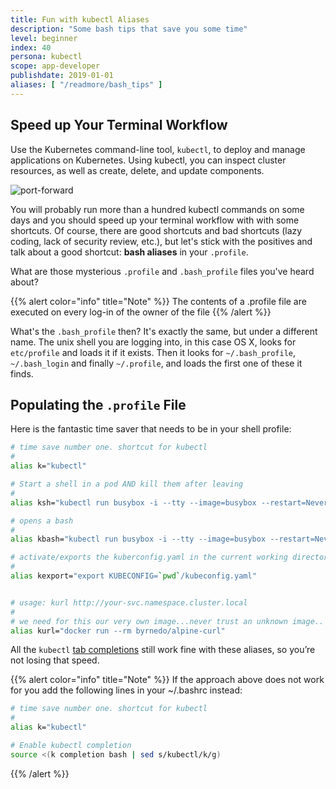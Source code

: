 ```yaml
---
title: Fun with kubectl Aliases
description: "Some bash tips that save you some time"
level: beginner
index: 40
persona: kubectl
scope: app-developer
publishdate: 2019-01-01
aliases: [ "/readmore/bash_tips" ]
---
```


## Speed up Your Terminal Workflow

Use the Kubernetes command-line tool, `kubectl`, to deploy and manage applications on Kubernetes. Using kubectl, you can inspect cluster resources, as well as create, delete, and update components.


![port-forward](teaser.svg)

You will probably run more than a hundred kubectl commands on some days and you should speed up your terminal workflow with with some shortcuts. Of course, there are good shortcuts and bad shortcuts (lazy coding, lack of security review, etc.), but let's stick with the positives and talk about a good shortcut:  **bash aliases** in your `.profile`.


What are those mysterious `.profile` and `.bash_profile` files you've heard about?

{{% alert color="info"  title="Note" %}}
The contents of a .profile file are executed on every log-in of the owner of the file
{{% /alert %}}


What's the `.bash_profile` then? It's exactly the same, but under a different name. The unix shell you are logging into, in this case OS X, looks for `etc/profile` and loads it if it exists. Then it looks for `~/.bash_profile`, `~/.bash_login` and finally `~/.profile`, and loads the first one of these it finds.


## Populating the `.profile` File

Here is the fantastic time saver that needs to be in your shell profile:


```sh
# time save number one. shortcut for kubectl
#
alias k="kubectl"

# Start a shell in a pod AND kill them after leaving
#
alias ksh="kubectl run busybox -i --tty --image=busybox --restart=Never --rm -- sh"

# opens a bash
#
alias kbash="kubectl run busybox -i --tty --image=busybox --restart=Never --rm -- ash"

# activate/exports the kuberconfig.yaml in the current working directory
#
alias kexport="export KUBECONFIG=`pwd`/kubeconfig.yaml"


# usage: kurl http://your-svc.namespace.cluster.local
#
# we need for this our very own image...never trust an unknown image..
alias kurl="docker run --rm byrnedo/alpine-curl"

```

All the `kubectl` [tab completions](https://kubernetes.io/docs/tasks/tools/install-kubectl/#enabling-shell-autocompletion) still work fine with these aliases, so you’re not losing that speed.

{{% alert color="info"  title="Note" %}}
If the approach above does not work for you add the following lines in your ~/.bashrc instead:
```bash
# time save number one. shortcut for kubectl
#
alias k="kubectl"

# Enable kubectl completion
source <(k completion bash | sed s/kubectl/k/g)
```
{{% /alert %}}